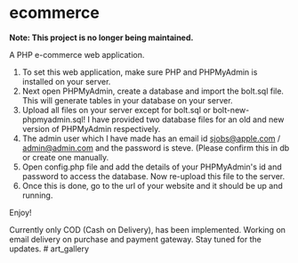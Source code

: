 ecommerce
=========

**Note: This project is no longer being maintained.**

A PHP e-commerce web application.

1. To set this web application, make sure PHP and PHPMyAdmin is installed on your server.
2. Next open PHPMyAdmin, create a database and import the bolt.sql file. This will generate tables in your database on your server.
3. Upload all files on your server except for bolt.sql or bolt-new-phpmyadmin.sql! I have provided two database files for an old and new version of PHPMyAdmin respectively.
4. The admin user which I have made has an email id sjobs@apple.com / admin@admin.com and the password is steve. (Please confirm this in db or create one manually.
5. Open config.php file and add the details of your PHPMyAdmin's id and password to access the database. Now re-upload this file to the server.
6. Once this is done, go to the url of your website and it should be up and running.

Enjoy!

Currently only COD (Cash on Delivery), has been implemented. Working on email delivery on purchase and payment gateway. Stay tuned for the updates.
#   a r t _ g a l l e r y  
 
